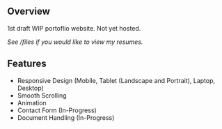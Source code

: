 ## Overview
1st draft WIP portoflio website. 
Not yet hosted.

<i>See /files if you would like to view my resumes.</i>

## Features
- Responsive Design (Mobile, Tablet (Landscape and Portrait), Laptop, Desktop)
- Smooth Scrolling
- Animation
- Contact Form (In-Progress)
- Document Handling (In-Progress)

